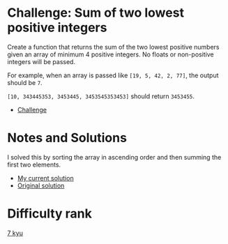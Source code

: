 # Challenge: Sum of two lowest positive integers

Create a function that returns the sum of the two lowest positive numbers given an array of minimum 4 positive integers. No floats or non-positive integers will be passed.

For example, when an array is passed like `[19, 5, 42, 2, 77]`, the output should be `7`.

`[10, 343445353, 3453445, 3453545353453]` should return `3453455`.

- [Challenge](https://www.codewars.com/kata/558fc85d8fd1938afb000014)

# Notes and Solutions

I solved this by sorting the array in ascending order and then summing the first two elements.

- [My current solution](solution.js)
- [Original solution](solution-original.js)

# Difficulty rank

[7 kyu](https://docs.codewars.com/gamification/ranks)
